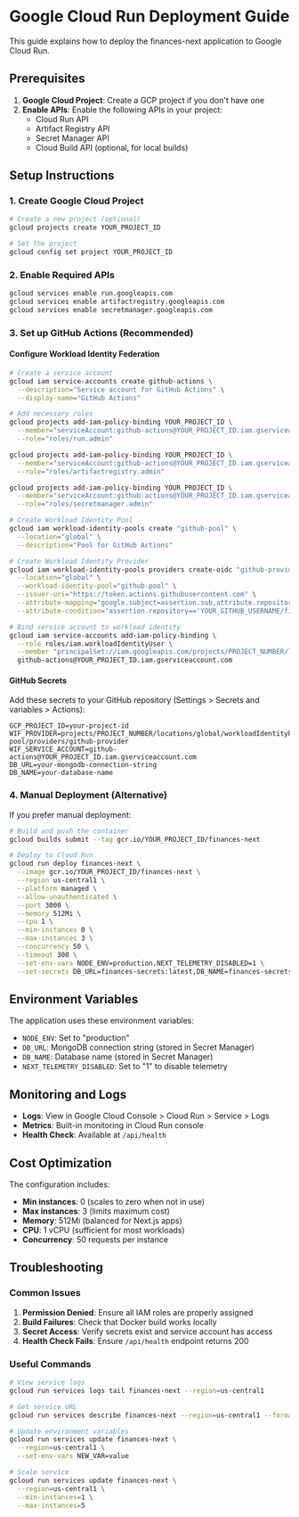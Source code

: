 # Google Cloud Run Deployment Guide

This guide explains how to deploy the finances-next application to Google Cloud Run.

## Prerequisites

1. **Google Cloud Project**: Create a GCP project if you don't have one
2. **Enable APIs**: Enable the following APIs in your project:
   - Cloud Run API
   - Artifact Registry API
   - Secret Manager API
   - Cloud Build API (optional, for local builds)

## Setup Instructions

### 1. Create Google Cloud Project
```bash
# Create a new project (optional)
gcloud projects create YOUR_PROJECT_ID

# Set the project
gcloud config set project YOUR_PROJECT_ID
```

### 2. Enable Required APIs
```bash
gcloud services enable run.googleapis.com
gcloud services enable artifactregistry.googleapis.com
gcloud services enable secretmanager.googleapis.com
```

### 3. Set up GitHub Actions (Recommended)

#### Configure Workload Identity Federation
```bash
# Create a service account
gcloud iam service-accounts create github-actions \
  --description="Service account for GitHub Actions" \
  --display-name="GitHub Actions"

# Add necessary roles
gcloud projects add-iam-policy-binding YOUR_PROJECT_ID \
  --member="serviceAccount:github-actions@YOUR_PROJECT_ID.iam.gserviceaccount.com" \
  --role="roles/run.admin"

gcloud projects add-iam-policy-binding YOUR_PROJECT_ID \
  --member="serviceAccount:github-actions@YOUR_PROJECT_ID.iam.gserviceaccount.com" \
  --role="roles/artifactregistry.admin"

gcloud projects add-iam-policy-binding YOUR_PROJECT_ID \
  --member="serviceAccount:github-actions@YOUR_PROJECT_ID.iam.gserviceaccount.com" \
  --role="roles/secretmanager.admin"

# Create Workload Identity Pool
gcloud iam workload-identity-pools create "github-pool" \
  --location="global" \
  --description="Pool for GitHub Actions"

# Create Workload Identity Provider
gcloud iam workload-identity-pools providers create-oidc "github-provider" \
  --location="global" \
  --workload-identity-pool="github-pool" \
  --issuer-uri="https://token.actions.githubusercontent.com" \
  --attribute-mapping="google.subject=assertion.sub,attribute.repository=assertion.repository" \
  --attribute-condition="assertion.repository=='YOUR_GITHUB_USERNAME/finances-next'"

# Bind service account to workload identity
gcloud iam service-accounts add-iam-policy-binding \
  --role roles/iam.workloadIdentityUser \
  --member "principalSet://iam.googleapis.com/projects/PROJECT_NUMBER/locations/global/workloadIdentityPools/github-pool/attribute.repository/YOUR_GITHUB_USERNAME/finances-next" \
  github-actions@YOUR_PROJECT_ID.iam.gserviceaccount.com
```

#### GitHub Secrets
Add these secrets to your GitHub repository (Settings > Secrets and variables > Actions):

```
GCP_PROJECT_ID=your-project-id
WIF_PROVIDER=projects/PROJECT_NUMBER/locations/global/workloadIdentityPools/github-pool/providers/github-provider
WIF_SERVICE_ACCOUNT=github-actions@YOUR_PROJECT_ID.iam.gserviceaccount.com
DB_URL=your-mongodb-connection-string
DB_NAME=your-database-name
```

### 4. Manual Deployment (Alternative)

If you prefer manual deployment:

```bash
# Build and push the container
gcloud builds submit --tag gcr.io/YOUR_PROJECT_ID/finances-next

# Deploy to Cloud Run
gcloud run deploy finances-next \
  --image gcr.io/YOUR_PROJECT_ID/finances-next \
  --region us-central1 \
  --platform managed \
  --allow-unauthenticated \
  --port 3000 \
  --memory 512Mi \
  --cpu 1 \
  --min-instances 0 \
  --max-instances 3 \
  --concurrency 50 \
  --timeout 300 \
  --set-env-vars NODE_ENV=production,NEXT_TELEMETRY_DISABLED=1 \
  --set-secrets DB_URL=finances-secrets:latest,DB_NAME=finances-secrets:latest
```

## Environment Variables

The application uses these environment variables:

- `NODE_ENV`: Set to "production"
- `DB_URL`: MongoDB connection string (stored in Secret Manager)
- `DB_NAME`: Database name (stored in Secret Manager)
- `NEXT_TELEMETRY_DISABLED`: Set to "1" to disable telemetry

## Monitoring and Logs

- **Logs**: View in Google Cloud Console > Cloud Run > Service > Logs
- **Metrics**: Built-in monitoring in Cloud Run console
- **Health Check**: Available at `/api/health`

## Cost Optimization

The configuration includes:
- **Min instances**: 0 (scales to zero when not in use)
- **Max instances**: 3 (limits maximum cost)
- **Memory**: 512Mi (balanced for Next.js apps)
- **CPU**: 1 vCPU (sufficient for most workloads)
- **Concurrency**: 50 requests per instance

## Troubleshooting

### Common Issues

1. **Permission Denied**: Ensure all IAM roles are properly assigned
2. **Build Failures**: Check that Docker build works locally
3. **Secret Access**: Verify secrets exist and service account has access
4. **Health Check Fails**: Ensure `/api/health` endpoint returns 200

### Useful Commands

```bash
# View service logs
gcloud run services logs tail finances-next --region=us-central1

# Get service URL
gcloud run services describe finances-next --region=us-central1 --format="value(status.url)"

# Update environment variables
gcloud run services update finances-next \
  --region=us-central1 \
  --set-env-vars NEW_VAR=value

# Scale service
gcloud run services update finances-next \
  --region=us-central1 \
  --min-instances=1 \
  --max-instances=5
```
